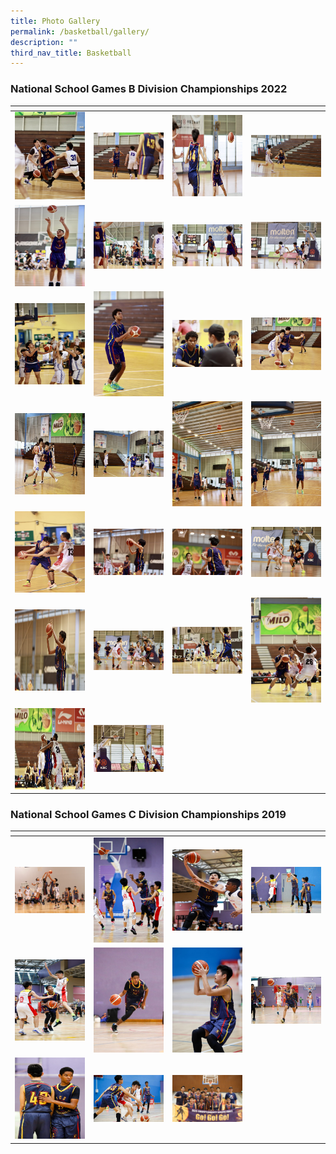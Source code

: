 ```yaml
---
title: Photo Gallery
permalink: /basketball/gallery/
description: ""
third_nav_title: Basketball
---
```

### **National School Games B Division Championships 2022**

<table>
<thead>
  <tr>
    <th style="width:200px"></th>
    <th style="width:200px"></th>
    <th style="width:200px"></th>
		<th style="width:200px"></th>
  </tr>
</thead>
<tbody>
  <tr>
    <td style ="text-align:center"><a href="/images/basketball%201.jpeg"> <img src="/images/basketball%201.jpeg" style="width:200px"></a></td>
    <td style ="text-align:center"><a href="/images/basketball%202.jpeg"> <img src="/images/basketball%202.jpeg" style="width:200px"></a></td>
    <td style ="text-align:center"><a href="/images/basketball%203.jpeg"> <img src="/images/basketball%203.jpeg" style="width:200px; height: 130px"></a></td>
    <td style ="text-align:center"><a href="/images/basketball%204.jpeg"> <img src="/images/basketball%204.jpeg" style="width:200px"></a></td>
  </tr>
   <tr>
    <td style ="text-align:center"><a href="/images/basketball%205.jpeg"> <img src="/images/basketball%205.jpeg" style="width:200px; height: 130px"></a></td>
    <td style ="text-align:center"><a href="/images/basketball%206.jpeg"> <img src="/images/basketball%206.jpeg" style="width:200px"></a></td>
    <td style ="text-align:center"><a href="/images/basketball%207.jpeg"> <img src="/images/basketball%207.jpeg" style="width:200px"></a></td>
    <td style ="text-align:center"><a href="/images/basketball%208.jpeg"> <img src="/images/basketball%208.jpeg" style="width:200px"></a></td>
  </tr>
	<tr>
    <td style ="text-align:center"><a href="/images/basketball%209.jpeg"> <img src="/images/basketball%209.jpeg" style="width:200px; height: 130px"></a></td>
    <td style ="text-align:center"><a href="/images/basketball%2010.jpeg"> <img src="/images/basketball%2010.jpeg" style="width:200px"></a></td>
		<td style ="text-align:center"><a href="/images/basketball%2011.jpeg"> <img src="/images/basketball%2011.jpeg" style="width:200px"></a></td>
		<td style ="text-align:center"><a href="/images/basketball%2012.jpeg"> <img src="/images/basketball%2012.jpeg" style="width:200px"></a></td>
	</tr>
	<tr>
    <td style ="text-align:center"><a href="/images/basketball%2013.jpeg"> <img src="/images/basketball%2013.jpeg" style="width:200px; height: 130px"></a></td>
    <td style ="text-align:center"><a href="/images/basketball%2014.jpeg"> <img src="/images/basketball%2014.jpeg" style="width:200px"></a></td>
		<td style ="text-align:center"><a href="/images/basketball%2015.jpeg"> <img src="/images/basketball%2015.jpeg" style="width:200px"></a></td>
		<td style ="text-align:center"><a href="/images/basketball%2016.jpeg"> <img src="/images/basketball%2016.jpeg" style="width:200px"></a></td>
	</tr>
	<tr>
    <td style ="text-align:center"><a href="/images/basketball%2017.jpeg"> <img src="/images/basketball%2017.jpeg" style="width:200px; height: 130px"></a></td>
    <td style ="text-align:center"><a href="/images/basketball%2018.jpeg"> <img src="/images/basketball%2018.jpeg" style="width:200px"></a></td>
		<td style ="text-align:center"><a href="/images/basketball%2019.jpeg"> <img src="/images/basketball%2019.jpeg" style="width:200px"></a></td>
		<td style ="text-align:center"><a href="/images/basketball%2020.jpeg"> <img src="/images/basketball%2020.jpeg" style="width:200px"></a></td>
	</tr>
	<tr>
    <td style ="text-align:center"><a href="/images/basketball%2021.jpeg"> <img src="/images/basketball%2021.jpeg" style="width:200px; height: 130px"></a></td>
    <td style ="text-align:center"><a href="/images/basketball%2022.jpeg"> <img src="/images/basketball%2022.jpeg" style="width:200px"></a></td>
		<td style ="text-align:center"><a href="/images/basketball%2023.jpeg"> <img src="/images/basketball%2023.jpeg" style="width:200px"></a></td>
		<td style ="text-align:center"><a href="/images/basketball%2024.jpeg"> <img src="/images/basketball%2024.jpeg" style="width:200px"></a></td>
	</tr>
	<tr>
    <td style ="text-align:center"><a href="/images/basketball%2025.jpeg"> <img src="/images/basketball%2025.jpeg" style="width:200px; height: 130px"></a></td>
    <td style ="text-align:center"><a href="/images/basketball%2026.jpeg"> <img src="/images/basketball%2026.jpeg" style="width:200px"></a></td>
	</tr>
</tbody>
</table>

### **National School Games C Division Championships 2019**

<table>
<thead>
  <tr>
    <th style="width:200px"></th>
    <th style="width:200px"></th>
    <th style="width:200px"></th>
		<th style="width:200px"></th>
  </tr>
</thead>
<tbody>
  <tr>
    <td style ="text-align:center"><a href="/images/basketball%2027.png"> <img src="/images/basketball%2027.png" style="width:200px"></a></td>
    <td style ="text-align:center"><a href="/images/basketball%2028.jpeg"> <img src="/images/basketball%2028.jpeg" style="width:200px"></a></td>
    <td style ="text-align:center"><a href="/images/basketball%2029.jpeg"> <img src="/images/basketball%2029.jpeg" style="width:200px; height: 130px"></a></td>
    <td style ="text-align:center"><a href="/images/basketball%2030.jpeg"> <img src="/images/basketball%2030.jpeg" style="width:200px"></a></td>
  </tr>
   <tr>
    <td style ="text-align:center"><a href="/images/basketball%2031.jpeg"> <img src="/images/basketball%2031.jpeg" style="width:200px; height: 130px"></a></td>
    <td style ="text-align:center"><a href="/images/basketball%2032.jpeg"> <img src="/images/basketball%2032.jpeg" style="width:200px"></a></td>
    <td style ="text-align:center"><a href="/images/basketball%2033.jpeg"> <img src="/images/basketball%2033.jpeg" style="width:200px"></a></td>
    <td style ="text-align:center"><a href="/images/basketball%2034.jpeg"> <img src="/images/basketball%2034.jpeg" style="width:200px"></a></td>
  </tr>
	<tr>
    <td style ="text-align:center"><a href="/images/basketball%2035.jpeg"> <img src="/images/basketball%2035.jpeg" style="width:200px; height: 130px"></a></td>
    <td style ="text-align:center"><a href="/images/basketball%2036.jpeg"> <img src="/images/basketball%2036.jpeg" style="width:200px"></a></td>
		<td style ="text-align:center"><a href="/images/basketball%2037.jpeg"> <img src="/images/basketball%2037.jpeg" style="width:200px"></a></td>
	</tr>
</tbody>
</table>


